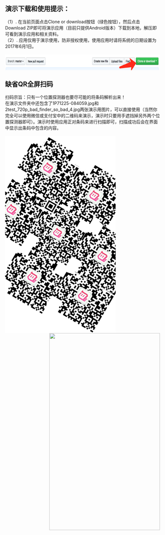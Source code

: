 
## 演示下载和使用提示：
（1）. 在当前页面点击Clone or download按钮（绿色按钮），然后点击Download ZIP即可将演示应用（目前只提供Android版本）下载到本地，解压即可看到演示应用和相关资料。<br>
（2）. 应用仅用于演示使用，防非授权使用，使用应用时请将系统的日期设置为2017年6月1日。<br><br>
<img width=843px height=51px align="center" src="https://github.com/OoliccoO/scan-barcode-demo/blob/master/demo/724B467B-0B37-4BCA-8A14-1AA5EA303425.png"/>

## 缺省QR全屏扫码
扫码宗旨：只有一个位置探测器也要尽可能的将条码解析出来！<br>
在演示文件夹中还包含了1P71225-084059.jpg和2test_720p_bad_finder_so_bad_4.jpg两张演示用图片，可以直接使用（当然你完全可以使用微信或支付宝中的二维码来演示，演示时只要用手遮挡掉另外两个位置探测器即可）。演示时使用应用正对条码来进行扫描即可，扫描成功后会在界面中显示出条码中包含的内容。<br><br>
<img width=360px height=640px align="left" src="https://github.com/OoliccoO/scan-barcode-demo/blob/master/demo/2test_720p_bad_finder_so_bad_4.jpg"/>
<img width=360px height=640px align="right" src="https://github.com/OoliccoO/scan-barcode-demo/blob/master/demo/ezgif.com-video-to-gif-2.gif"/>
